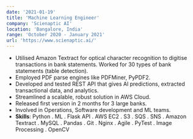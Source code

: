 ```yaml
---
date: '2021-01-19'
title: 'Machine Learning Engineer'
company: 'Scienaptic AI'
location: 'Bangalore, India'
range: 'October 2020 - January 2021'
url: 'https://www.scienaptic.ai/'
---
```


- Utilised Amazon Textract for optical character recognition to digitise transactions in bank statements. Worked for 30 types of bank statements (table detection).
- Employed PDF parse engines like PDFMiner, PyPDF2.
- Developed and tested REST API that gives Al predictions, extracted transactional data, and analytics.
- Streamlined a scalable, robust solution in AWS Cloud.
- Released first version in 2 months for 3 large banks.
- Involved in Operations, Software development and ML teams.
- **Skills**: Python . ML . Flask API . AWS EC2 . S3 . SQS . SNS . Amazon Textract . MySQL . Pandas . Git . Nginx . Agile . PyTest . Image Processing . OpenCV